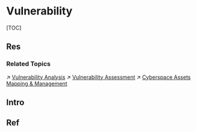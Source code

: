 # Vulnerability

[TOC]



## Res
### Related Topics
↗ [Vulnerability Analysis](../../🥇%20Best%20Practice/Vulnerability%20Analysis/Vulnerability%20Analysis.md)
↗ [Vulnerability Assessment](../../🥇%20Best%20Practice/💉%20Pen-testing/Explore%20&%20Reconnaissance%20Phase/Vulnerability%20Assessment/Vulnerability%20Assessment.md)
↗ [Cyberspace Assets Mapping & Management](../🛌%20Comprehensive%20Defense%20Systems%20&%20Security%20Products/Cyberspace%20Assets%20Mapping%20&%20Management/Cyberspace%20Assets%20Mapping%20&%20Management.md)



## Intro



## Ref
